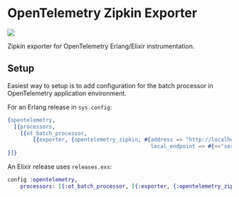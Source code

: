 # OpenTelemetry Zipkin Exporter

![](https://github.com/opentelemetry-beam/opentelemetry_zipkin/workflows/.github/workflows/main.yml/badge.svg)

Zipkin exporter for OpenTelemetry Erlang/Elixir instrumentation.

## Setup

Easiest way to setup is to add configuration for the batch processor in OpenTelemetry application environment.

For an Erlang release in `sys.config`:

``` erlang
{opentelemetry,
  [{processors, 
    [{ot_batch_processor,
        [{exporter, {opentelemetry_zipkin, #{address => "http://localhost:9411/api/v2/spans",
                                             local_endpoint => #{<<"serviceName">> => <<"ServiceName">>}}}}]}]
}]}
```

An Elixir release uses `releases.exs`:

``` elixir
config :opentelemetry,
    processors: [{:ot_batch_processor, [{:exporter, {:opentelemetry_zipkin, %{address: 'http://localhost:9411/api/v2/spans', local_endpoint: %{"serviceName" => "ServiceName"}}}}]}]
```
